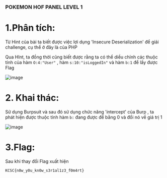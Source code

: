 ### POKEMON HOF PANEL LEVEL 1

# 1.Phân tích:

Từ Hint của bài ta biết được việc lợi dụng 'Insecure Deserialization' để giải challenge, cụ thể ở đây là của PHP

Qua HInt, ta đồng thời cũng biết được rằng ta có thể diều chỉnh các thuộc tính của hàm `O:4:"User"` , hàm `s:10:"isLoggedIn"` và hàm `b:1` để lấy được Flag

![image](https://github.com/ThangDub/writeup/assets/86946032/0509efeb-24eb-46de-8824-ee9a7877f4c4)

# 2. Khai thác:
Sử dụng Burpsuit và sau đó sử dụng chức năng 'intercept' của Burp , ta phát hiện được thuộc tính hàm `b:` đang được để bằng 0 và đổi nó về giá trị 1

![image](https://github.com/ThangDub/writeup/assets/86946032/38413b6d-fdcf-435b-b395-96c80a5bbd33)

# 3.Flag:
Sau khi thay đổi Flag xuất hiện

`KCSC{n0w_y0u_kn0w_s3r1al1z3_f0m4rt}`



